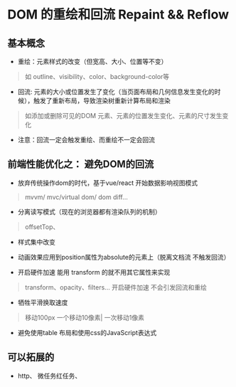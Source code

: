 # DOM 的重绘和回流 Repaint && Reflow

## 基本概念

- 重绘：元素样式的改变（但宽高、大小、位置等不变）
> 如 outline、visibility、color、background-color等
- 回流: 元素的大小或位置发生了变化（当页面布局和几何信息发生变化的时候），触发了重新布局，导致渲染树重新计算布局和渲染
> 如添加或删除可见的DOM 元素、元素的位置发生变化、元素的尺寸发生变化
- 注意：回流一定会触发重绘、而重绘不一定会回流

## 前端性能优化之： 避免DOM的回流
- 放弃传统操作dom的时代，基于vue/react 开始数据影响视图模式
> mvvm/ mvc/virtual dom/ dom diff...
- 分离读写模式（现在的浏览器都有渲染队列的机制）
> offsetTop、
- 样式集中改变

- 动画效果应用到position属性为absolute的元素上（脱离文档流 不触发回流）

- 开启硬件加速 能用 transform 的就不用其它属性来实现

> transform、opacity、filters... 开启硬件加速 不会引发回流和重绘
- 牺牲平滑换取速度
> 移动100px 一个移动10像素| 一次移动1像素
- 避免使用table 布局和使用css的JavaScript表达式

## 可以拓展的
- http、 微任务红任务、